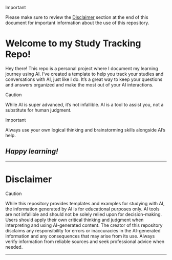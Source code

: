 > [!IMPORTANT]
> Please make sure to review the [Disclaimer](#disclaimer) section at the end of this document for important information about the use of this repository.

# Welcome to my Study Tracking Repo!

Hey there! This repo is a personal project where I document my learning journey using AI. I’ve created a template to help you track your studies and conversations with AI, just like I do. It’s a great way to keep your questions and answers organized and make the most out of your AI interactions.

> [!CAUTION]
> While AI is super advanced, it’s not infallible.
> AI is a tool to assist you, not a substitute for human judgment.

> [!IMPORTANT]
> Always use your own logical thinking and brainstorming skills alongside AI’s help. 

***Happy learning!***
---

---
# Disclaimer
> [!CAUTION]
>  While this repository provides templates and examples for studying with AI, the information generated by AI is for educational purposes only. AI tools are not infallible and should not be solely relied upon for decision-making. Users should apply their own critical thinking and judgment when interpreting and using AI-generated content. The creator of this repository disclaims any responsibility for errors or inaccuracies in the AI-generated information and any consequences that may arise from its use. Always verify information from reliable sources and seek professional advice when needed.
---